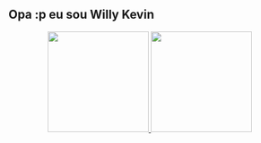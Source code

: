 ## Opa :p eu sou Willy Kevin 

<div align="center">
  <a href="https://github.com/willykevin">
  <img height="180em" src="https://github-readme-stats.vercel.app/api?username=willykevin&show_icons=true&theme=monokai&include_all_commits=true&count_private=true"/>
  <img height="180em" src="https://github-readme-stats.vercel.app/api/top-langs/?username=willykevin&layout=compact&langs_count=7&theme=dracula"/>
</div>
